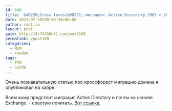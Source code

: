 ```yaml
---
id: 109
title: '&#8220;Cross forest&#8221; миграция: Active Directory 2003 > 2008 r2, Exchange 2003 > 2010, пользователи и компьютеры. Синхронизация адресных книг.'
date: 2013-07-30T00:00:34+00:00
author: rootilo
layout: post
guid: http://4c74356b41.com/post109
permalink: /post109
categories:
  - MIM
  - random
tags:
  - FIM
  - Guide
---
```

Очень познавательную статью про кроссфорест миграцию домена я опубликовал на хабре.
  
Всем кому предстоит миграция Active Directory и почты на основе Exchange  - советую почитать. [Вот ссылка.](http://habrahabr.ru/post/188204/)